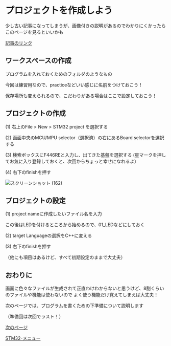 # プロジェクトを作成しよう

少し古い記事になってしまうが、画像付きの説明があるのでわかりにくかったらこのページを見るといいかも

[記事のリンク](https://qiita.com/yosihisa/items/136bcc09c466227303a2#%E3%83%97%E3%83%AD%E3%82%B8%E3%82%A7%E3%82%AF%E3%83%88%E3%82%92%E4%BD%9C%E6%88%90%E3%81%97%E3%82%88%E3%81%86)

## ワークスペースの作成

プログラムを入れておくためのフォルダのようなもの

今回は練習用なので、practiceなどいい感じに名前をつけておこう！

保存場所も変えられるので、こだわりがある場合はここで設定しておこう！

## プロジェクトの作成

(1) 右上のFile > New > STM32 project を選択する

(2) 画面中央のMCU/MPU selector（選択済）の右にあるBoard selectorを選択する

(3) 検索ボックスにF446REと入力し、出てきた基盤を選択する
(星マークを押してお気に入り登録しておくと、次回からちょっと幸せになれるよ）

(4) 右下のfinishを押す

![スクリーンショット (162)](https://github.com/user-attachments/assets/fa0c0e1e-3c63-4f88-b284-80285cf3707e)

## プロジェクトの設定

(1) project nameに作成したいファイル名を入力

この後はLEDを付けるところから始めるので、01_LEDなどにしておく

(2) target Languageの選択をC++に変える

(3) 右下のfinishを押す

（他にも項目はあるけど、すべて初期設定のままで大丈夫）

## おわりに

画面に色々なファイルが生成されて正直わけわからないと思うけど、8割くらいのファイルや機能は使わないので
よく使う機能だけ覚えてしまえば大丈夫！

次のページでは、プログラムを書くための下準備について説明します

（準備回は次回でラスト！）

[次のページ](03_初期設定.md)

[STM32-メニュー](index.md)
